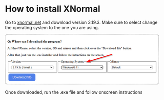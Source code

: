# How to install XNormal

Go to [xnormal.net](https://xnormal.net/) and download version 3.19.3. Make sure to select change the operating system to the one you are using.

![xNormal Download page](./Images/xNormal_Web_Capture.png)

Once downloaded, run the .exe file and follow onscreen instructions
